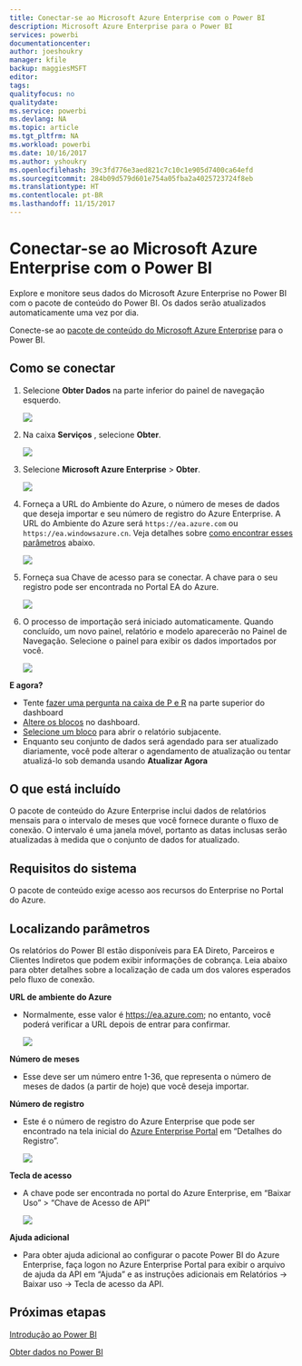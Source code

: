 ```yaml
---
title: Conectar-se ao Microsoft Azure Enterprise com o Power BI
description: Microsoft Azure Enterprise para o Power BI
services: powerbi
documentationcenter: 
author: joeshoukry
manager: kfile
backup: maggiesMSFT
editor: 
tags: 
qualityfocus: no
qualitydate: 
ms.service: powerbi
ms.devlang: NA
ms.topic: article
ms.tgt_pltfrm: NA
ms.workload: powerbi
ms.date: 10/16/2017
ms.author: yshoukry
ms.openlocfilehash: 39c3fd776e3aed821c7c10c1e905d7400ca64efd
ms.sourcegitcommit: 284b09d579d601e754a05fba2a4025723724f8eb
ms.translationtype: HT
ms.contentlocale: pt-BR
ms.lasthandoff: 11/15/2017
---
```

# <a name="connect-to-microsoft-azure-enterprise-with-power-bi"></a>Conectar-se ao Microsoft Azure Enterprise com o Power BI
Explore e monitore seus dados do Microsoft Azure Enterprise no Power BI com o pacote de conteúdo do Power BI. Os dados serão atualizados automaticamente uma vez por dia.

Conecte-se ao [pacote de conteúdo do Microsoft Azure Enterprise](https://app.powerbi.com/getdata/services/azure-enterprise) para o Power BI.

## <a name="how-to-connect"></a>Como se conectar
1. Selecione **Obter Dados** na parte inferior do painel de navegação esquerdo.
   
    ![](media/service-connect-to-azure-enterprise/getdata.png)
2. Na caixa **Serviços** , selecione **Obter**.
   
   ![](media/service-connect-to-azure-enterprise/services.png)
3. Selecione **Microsoft Azure Enterprise** \> **Obter**.
   
   ![](media/service-connect-to-azure-enterprise/mazureenterprise.png)
4. Forneça a URL do Ambiente do Azure, o número de meses de dados que deseja importar e seu número de registro do Azure Enterprise. A URL do Ambiente do Azure será `https://ea.azure.com` ou `https://ea.windowsazure.cn`. Veja detalhes sobre [como encontrar esses parâmetros](#FindingParams) abaixo.
   
    ![](media/service-connect-to-azure-enterprise/params.png)
5. Forneça sua Chave de acesso para se conectar. A chave para o seu registro pode ser encontrada no Portal EA do Azure.
   
    ![](media/service-connect-to-azure-enterprise/creds.png)
6. O processo de importação será iniciado automaticamente. Quando concluído, um novo painel, relatório e modelo aparecerão no Painel de Navegação. Selecione o painel para exibir os dados importados por você.
   
   ![](media/service-connect-to-azure-enterprise/dashboard.png)

**E agora?**

* Tente [fazer uma pergunta na caixa de P e R](service-q-and-a.md) na parte superior do dashboard
* [Altere os blocos](service-dashboard-edit-tile.md) no dashboard.
* [Selecione um bloco](service-dashboard-tiles.md) para abrir o relatório subjacente.
* Enquanto seu conjunto de dados será agendado para ser atualizado diariamente, você pode alterar o agendamento de atualização ou tentar atualizá-lo sob demanda usando **Atualizar Agora**

## <a name="whats-included"></a>O que está incluído
O pacote de conteúdo do Azure Enterprise inclui dados de relatórios mensais para o intervalo de meses que você fornece durante o fluxo de conexão. O intervalo é uma janela móvel, portanto as datas inclusas serão atualizadas à medida que o conjunto de dados for atualizado.

## <a name="system-requirements"></a>Requisitos do sistema
O pacote de conteúdo exige acesso aos recursos do Enterprise no Portal do Azure.

<a name="FindingParams"></a>

## <a name="finding-parameters"></a>Localizando parâmetros
Os relatórios do Power BI estão disponíveis para EA Direto, Parceiros e Clientes Indiretos que podem exibir informações de cobrança. Leia abaixo para obter detalhes sobre a localização de cada um dos valores esperados pelo fluxo de conexão.

**URL de ambiente do Azure**

* Normalmente, esse valor é https://ea.azure.com; no entanto, você poderá verificar a URL depois de entrar para confirmar.
  
    ![](media/service-connect-to-azure-enterprise/params3.png)

**Número de meses**

* Esse deve ser um número entre 1-36, que representa o número de meses de dados (a partir de hoje) que você deseja importar.

**Número de registro**

* Este é o número de registro do Azure Enterprise que pode ser encontrado na tela inicial do [Azure Enterprise Portal](https://ea.azure.com/) em “Detalhes do Registro”.
  
    ![](media/service-connect-to-azure-enterprise/params2.png)

**Tecla de acesso**

* A chave pode ser encontrada no portal do Azure Enterprise, em “Baixar Uso” > “Chave de Acesso de API”
  
    ![](media/service-connect-to-azure-enterprise/creds2.png)

**Ajuda adicional**

* Para obter ajuda adicional ao configurar o pacote Power BI do Azure Enterprise, faça logon no Azure Enterprise Portal para exibir o arquivo de ajuda da API em “Ajuda” e as instruções adicionais em Relatórios -> Baixar uso -> Tecla de acesso da API.

## <a name="next-steps"></a>Próximas etapas
[Introdução ao Power BI](service-get-started.md)

[Obter dados no Power BI](service-get-data.md)

